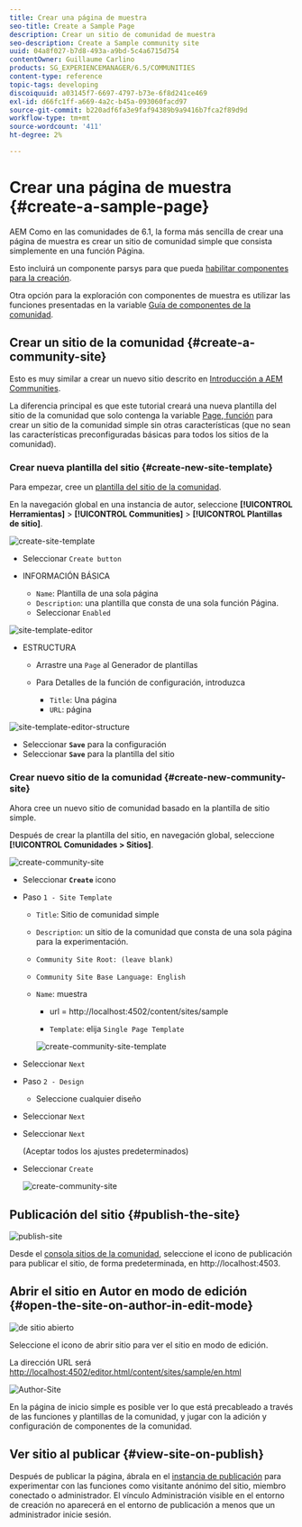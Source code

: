 ```yaml
---
title: Crear una página de muestra
seo-title: Create a Sample Page
description: Crear un sitio de comunidad de muestra
seo-description: Create a Sample community site
uuid: 04a8f027-b7d8-493a-a9bd-5c4a6715d754
contentOwner: Guillaume Carlino
products: SG_EXPERIENCEMANAGER/6.5/COMMUNITIES
content-type: reference
topic-tags: developing
discoiquuid: a03145f7-6697-4797-b73e-6f8d241ce469
exl-id: d66fc1ff-a669-4a2c-b45a-093060facd97
source-git-commit: b220adf6fa3e9faf94389b9a9416b7fca2f89d9d
workflow-type: tm+mt
source-wordcount: '411'
ht-degree: 2%

---
```


# Crear una página de muestra {#create-a-sample-page}

AEM Como en las comunidades de 6.1, la forma más sencilla de crear una página de muestra es crear un sitio de comunidad simple que consista simplemente en una función Página.

Esto incluirá un componente parsys para que pueda [habilitar componentes para la creación](basics.md#accessing-communities-components).

Otra opción para la exploración con componentes de muestra es utilizar las funciones presentadas en la variable [Guía de componentes de la comunidad](components-guide.md).

## Crear un sitio de la comunidad {#create-a-community-site}

Esto es muy similar a crear un nuevo sitio descrito en [Introducción a AEM Communities](getting-started.md).

La diferencia principal es que este tutorial creará una nueva plantilla del sitio de la comunidad que solo contenga la variable [Page, función](functions.md#page-function) para crear un sitio de la comunidad simple sin otras características (que no sean las características preconfiguradas básicas para todos los sitios de la comunidad).

### Crear nueva plantilla del sitio {#create-new-site-template}

Para empezar, cree un [plantilla del sitio de la comunidad](sites.md).

En la navegación global en una instancia de autor, seleccione **[!UICONTROL Herramientas]** > **[!UICONTROL Communities]** > **[!UICONTROL Plantillas de sitio]**.

![create-site-template](assets/create-site-template1.png)

* Seleccionar `Create button`
* INFORMACIÓN BÁSICA

   * `Name`: Plantilla de una sola página
   * `Description`: una plantilla que consta de una sola función Página.
   * Seleccionar `Enabled`

![site-template-editor](assets/site-template-editor.png)

* ESTRUCTURA

   * Arrastre una `Page` al Generador de plantillas
   * Para Detalles de la función de configuración, introduzca

      * `Title`: Una página
      * `URL`: página

![site-template-editor-structure](assets/site-template-editor1.png)

* Seleccionar **`Save`** para la configuración
* Seleccionar **`Save`** para la plantilla del sitio

### Crear nuevo sitio de la comunidad {#create-new-community-site}

Ahora cree un nuevo sitio de comunidad basado en la plantilla de sitio simple.

Después de crear la plantilla del sitio, en navegación global, seleccione **[!UICONTROL Comunidades > Sitios]**.

![create-community-site](assets/create-community-site1.png)

* Seleccionar **`Create`** icono

* Paso `1 - Site Template`

   * `Title`: Sitio de comunidad simple
   * `Description`: un sitio de la comunidad que consta de una sola página para la experimentación.
   * `Community Site Root: (leave blank)`
   * `Community Site Base Language: English`
   * `Name`: muestra

      * url = http://localhost:4502/content/sites/sample

      * `Template`: elija `Single Page Template`

      ![create-community-site-template](assets/create-community-site-template.png)


* Seleccionar `Next`
* Paso `2 - Design`

   * Seleccione cualquier diseño

* Seleccionar `Next`
* Seleccionar `Next`

   (Aceptar todos los ajustes predeterminados)

* Seleccionar `Create`

   ![create-community-site](assets/create-community-site.png)

## Publicación del sitio {#publish-the-site}

![publish-site](assets/publish-site.png)

Desde el [consola sitios de la comunidad](sites-console.md), seleccione el icono de publicación para publicar el sitio, de forma predeterminada, en http://localhost:4503.

## Abrir el sitio en Autor en modo de edición {#open-the-site-on-author-in-edit-mode}

![de sitio abierto](assets/open-site.png)

Seleccione el icono de abrir sitio para ver el sitio en modo de edición.

La dirección URL será [http://localhost:4502/editor.html/content/sites/sample/en.html](http://localhost:4502/editor.html/content/sites/sample/en.html)

![Author-Site](assets/author-site.png)

En la página de inicio simple es posible ver lo que está precableado a través de las funciones y plantillas de la comunidad, y jugar con la adición y configuración de componentes de la comunidad.

## Ver sitio al publicar {#view-site-on-publish}

Después de publicar la página, ábrala en el [instancia de publicación](http://localhost:4503/content/sites/sample/en.html) para experimentar con las funciones como visitante anónimo del sitio, miembro conectado o administrador. El vínculo Administración visible en el entorno de creación no aparecerá en el entorno de publicación a menos que un administrador inicie sesión.

